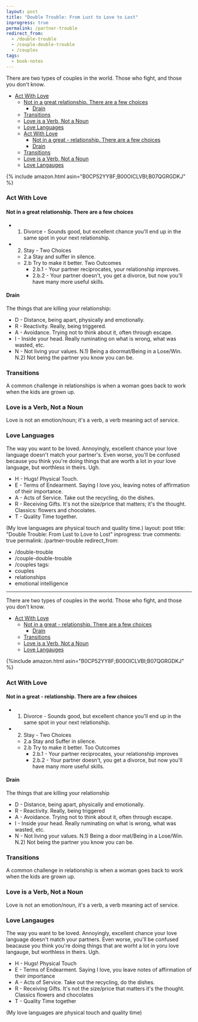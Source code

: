 ```yaml
---
layout: post
title: "Double Trouble: From Lust to Love to Lost"
inprogress: true
permalink: /partner-trouble
redirect_from:
  - /double-trouble
  - /couple-double-trouble
  - /couples
tags:
  - book-notes
---
```


There are two types of couples in the world. Those who fight, and those you don't know.

<!-- prettier-ignore-start -->
<!-- vim-markdown-toc-start -->

- [Act With Love](#act-with-love)
  - [Not in a great relationship. There are a few choices](#not-in-a-great-relationship-there-are-a-few-choices)
    - [Drain](#drain)
  - [Transitions](#transitions)
  - [Love is a Verb, Not a Noun](#love-is-a-verb-not-a-noun)
  - [Love Languages](#love-languages)
  - [Act With Love](#act-with-love-1)
    - [Not in a great - relationship. There are a few choices](#not-in-a-great---relationship-there-are-a-few-choices)
    - [Drain](#drain-1)
  - [Transitions](#transitions-1)
  - [Love is a Verb, Not a Noun](#love-is-a-verb-not-a-noun-1)
  - [Love Langauges](#love-langauges)

<!-- vim-markdown-toc-end -->
<!-- prettier-ignore-end -->

{% include amazon.html asin="B0CP52YY8F;B00OICLVBI;B07QGRGDKJ" %}

### Act With Love

#### Not in a great relationship. There are a few choices

- 1. Divorce - Sounds good, but excellent chance you'll end up in the same spot in your next relationship.
- 2. Stay - Two Choices
  - 2.a Stay and suffer in silence.
  - 2.b Try to make it better. Two Outcomes
    - 2.b.1 - Your partner reciprocates, your relationship improves.
    - 2.b.2 - Your partner doesn't, you get a divorce, but now you'll have many more useful skills.

#### Drain

The things that are killing your relationship:

- D - Distance, being apart, physically and emotionally.
- R - Reactivity. Really, being triggered.
- A - Avoidance. Trying not to think about it, often through escape.
- I - Inside your head. Really ruminating on what is wrong, what was wasted, etc.
- N - Not living your values.
  N.1) Being a doormat/Being in a Lose/Win.
  N.2) Not being the partner you know you can be.

### Transitions

A common challenge in relationships is when a woman goes back to work when the kids are grown up.

### Love is a Verb, Not a Noun

Love is not an emotion/noun; it's a verb, a verb meaning act of service.

### Love Languages

The way you want to be loved. Annoyingly, excellent chance your love language doesn't match your partner's. Even worse, you'll be confused because you think you're doing things that are worth a lot in your love language, but worthless in theirs. Ugh.

- H - Hugs! Physical Touch.
- E - Terms of Endearment. Saying I love you, leaving notes of affirmation of their importance.
- A - Acts of Service. Take out the recycling, do the dishes.
- R - Receiving Gifts. It's not the size/price that matters; it's the thought. Classics: flowers and chocolates.
- T - Quality Time together.

(My love languages are physical touch and quality time.)
layout: post
title: "Double Trouble: From Lust to Love to Lost"
inprogress: true
comments: true
permalink: /partner-trouble
redirect_from:

- /double-trouble
- /couple-double-trouble
- /couples
  tags:
- couples
- relationships
- emotional intelligence

---

There are two types of couples in the world. Those who fight, and those you don't know.

<!-- prettier-ignore-start -->
<!-- vim-markdown-toc-start -->

- [Act With Love](#act-with-love)
  - [Not in a great - relationship. There are a few choices](#not-in-a-great---relationship-there-are-a-few-choices)
    - [Drain](#drain)
  - [Transitions](#transitions)
  - [Love is a Verb, Not a Noun](#love-is-a-verb-not-a-noun)
  - [Love Langauges](#love-langauges)

<!-- vim-markdown-toc-end -->
<!-- prettier-ignore-end -->

{%include amazon.html asin="B0CP52YY8F;B00OICLVBI;B07QGRGDKJ" %}

### Act With Love

#### Not in a great - relationship. There are a few choices

- 1. Divorce - Sounds good, but excellent chance you'll end up in the same spot in your next relationship.
- 2. Stay - Two Choices
  - 2.a Stay and Suffer in silence.
  - 2.b Try to make it better. Too Outcomes
    - 2.b.1 - Your partner reciprocates, your relationship improves
    - 2.b.2 - Your partner doesn't, you get a divorce, but now you'll have many more useful skills.

#### Drain

The things that are killing your relationship

- D - Distance, being apart, physically and emotionally.
- R - Reactivity. Really, being triggered
- A - Avoidance. Trying not to think about it, often through escape.
- I - Inside your head. Really ruminating on what is wrong, what was wasted, etc.
- N - Not living your values. N.1) Being a door mat/Being in a Lose/Win. N.2) Not being the partner you know you can be.

### Transitions

A common challenge in relationship is when a woman goes back to work when the kids are grown up.

### Love is a Verb, Not a Noun

Love is not an emotion/noun, it's a verb, a verb meaning act of service.

### Love Langauges

The way you want to be loved. Annoyingly, excellent chance your love language doesn't match your partners. Even worse, you'll be confused beacause you think you're doing things that are worht a lot in yoru love langauge, but worthless in theirs. Ugh.

- H - Hugs! Physical Touch
- E - Terms of Endearment. Saying I love, you leave notes of affirmation of their importance
- A - Acts of Service. Take out the recycling, do the dishes.
- R - Receiving Gifts. It's not the size/price that matters it's the thought. Classics flowers and chocolates
- T - Quality Time together

(My love languages are physical touch and quality time)
